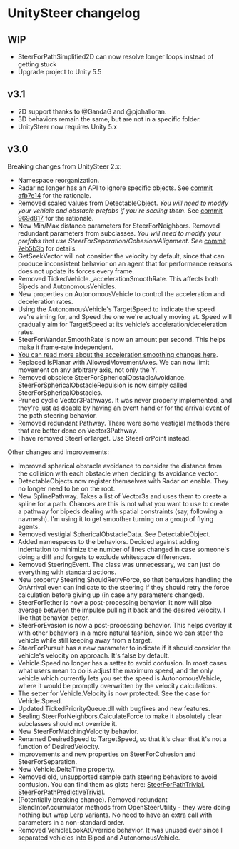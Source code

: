 # UnitySteer changelog

## WIP

* SteerForPathSimplified2D can now resolve longer loops instead of getting stuck
* Upgrade project to Unity 5.5

## v3.1

* 2D support thanks to @GandaG and @pjohalloran. 
* 3D behaviors remain the same, but are not in a specific folder.
* UnitySteer now requires Unity 5.x

## v3.0

Breaking changes from UnitySteer 2.x: 

* Namespace reorganization.
* Radar no longer has an API to ignore specific objects. See [commit afb7e14](https://github.com/ricardojmendez/UnitySteer/commit/afb7e1459f0f63f559652c1fdc6fab22272f7e5d) for the rationale.
* Removed scaled values from DetectableObject. *You will need to modify your vehicle and obstacle prefabs if you're scaling them*. See [commit 969d817](https://github.com/ricardojmendez/UnitySteer/commit/969d817dbb2d651664a7a9bc815675d151929b47) for the rationale.
* New Min/Max distance parameters for SteerForNeighbors. Removed redundant parameters from subclasses. *You will need to modify your prefabs that use SteerForSeparation/Cohesion/Alignment*. See [commit 7eb5b3b](https://github.com/ricardojmendez/UnitySteer/commit/7eb5b3b090c01ba5b8074e589b73f3955b8eae61) for details.
* GetSeekVector will not consider the velocity by default, since that can produce inconsistent behavior on an agent that for performance reasons does not update its forces every frame.
* Removed TickedVehicle._accelerationSmoothRate.  This affects both Bipeds and AutonomousVehicles.
* New properties on AutonomousVehicle to control the acceleration and deceleration rates.
* Using the AutonomousVehicle's TargetSpeed to indicate the speed we're aiming for, and Speed the one we're actually moving at.  Speed will gradually aim for TargetSpeed at its vehicle’s acceleration/deceleration rates.
* SteerForWander.SmoothRate is now an amount per second. This helps make it frame-rate independent.
* [You can read more about the acceleration smoothing changes here](http://numergent.com/2014-01/UnitySteer-acceleration-smoothing-changes.html).
* Replaced IsPlanar with AllowedMovementAxes. We can now limit movement on any arbitrary axis, not only the Y.
* Removed obsolete SteerForSphericalObstacleAvoidance.  SteerForSphericalObstacleRepulsion is now simply called SteerForSphericalObstacles.
* Pruned cyclic Vector3Pathways. It was never properly implemented, and they're just as doable by having an event handler for the arrival event of the path steering behavior.
* Removed redundant Pathway. There were some vestigial methods there that are better done on Vector3Pathway.
* I have removed SteerForTarget. Use SteerForPoint instead.

Other changes and improvements:

* Improved spherical obstacle avoidance to consider the distance from the collision with each obstacle when deciding its avoidance vector.
* DetectableObjects now register themselves with Radar on enable. They no longer need to be on the root.
* New SplinePathway.  Takes a list of Vector3s and uses them to create a spline for a path. Chances are this is not what you want to use to create a pathway for bipeds dealing with spatial constraints (say, following a navmesh).  I'm using it to get smoother turning on a group of flying agents.
* Removed vestigial SphericalObstacleData. See DetectableObject.
* Added namespaces to the behaviors.  Decided against adding indentation to minimize the number of lines changed in case someone's doing a diff and forgets to exclude whitespace differences.
* Removed SteeringEvent. The class was unnecessary, we can just do everything with standard actions.
* New property Steering.ShouldRetryForce, so that behaviors handling the OnArrival even can indicate to the steering if they should retry the force calculation before giving up (in case any parameters changed).
* SteerForTether is now a post-processing behavior. It now will also average between the impulse pulling it back and the desired velocity.  I like that behavior better.
* SteerForEvasion is now a post-processing behavior.  This helps overlay it with other behaviors in a more natural fashion, since we can steer the vehicle while still keeping away from a target.
* SteerForPursuit has a new parameter to indicate if it should consider the vehicle's velocity on approach. It's false by default.
* Vehicle.Speed no longer has a setter to avoid confusion. In most cases what users mean to do is adjust the maximum speed, and the only vehicle which currently lets you set the speed is AutonomousVehicle, where it would be promptly overwritten by the velocity calculations.
* The setter for Vehicle.Velocity is now protected. See the case for Vehicle.Speed.
* Updated TickedPriorityQueue.dll with bugfixes and new features.
* Sealing SteerForNeighbors.CalculateForce to make it absolutely clear subclasses should not override it.
* New SteerForMatchingVelocity behavior.
* Renamed DesiredSpeed to TargetSpeed, so that it's clear that it's not a function of DesiredVelocity.
* Improvements and new properties on SteerForCohesion and SteerForSeparation.
* New Vehicle.DeltaTime property.
* Removed old, unsupported sample path steering behaviors to avoid confusion. You can find them as gists here: [SteerForPathTrivial](https://gist.github.com/ricardojmendez/88488a8550ea62bfa119), [SteerForPathPredictiveTrivial](https://gist.github.com/ricardojmendez/f4fff18b34faa0ce17bd).
* (Potentially breaking change). Removed redundant BlendIntoAccumulator methods from OpenSteerUtility - they were doing nothing but wrap Lerp variants. No need to have an extra call with parameters in a non-standard order.
* Removed VehicleLookAtOverride behavior. It was unused ever since I separated vehicles into Biped and AutonomousVehicle.

